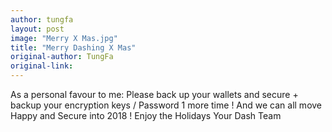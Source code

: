 ```yaml
---
author: tungfa
layout: post
image: "Merry X Mas.jpg"
title: "Merry Dashing X Mas"
original-author: TungFa
original-link:
---
```


As a personal favour to me:
Please back up your wallets and secure + backup your encryption keys / Password
1 more time ! And we can all move Happy and Secure into 2018 !
Enjoy the Holidays
Your Dash Team

